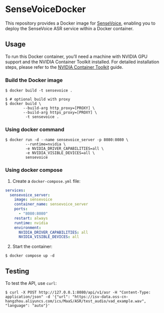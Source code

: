 # SenseVoiceDocker

This repository provides a Docker image for [SenseVoice](https://github.com/FunAudioLLM/SenseVoice), enabling you to deploy the SenseVoice ASR service within a Docker container.

## Usage

To run this Docker container, you’ll need a machine with NVIDIA GPU support and the NVIDIA Container Toolkit installed. For detailed installation steps, please refer to the [NVIDIA Container Toolkit](https://notes.xiaowu.ai/%E5%BC%80%E5%8F%91%E7%AC%94%E8%AE%B0/AI/NVIDIA#%E5%AE%89%E8%A3%85+NVIDIA+Container+Toolkit) guide.

### Build the Docker image

```shell
$ docker build -t sensevoice .

$ # optional build with proxy
$ docker build \
        --build-arg http_proxy=[PROXY] \
        --build-arg https_proxy=[PROXY] \
         -t sensevoice .
```

### Using docker command

```shell
$ docker run -d --name sensevoice_server -p 8080:8080 \
         --runtime=nvidia \
         -e NVIDIA_DRIVER_CAPABILITIES=all \
         -e NVIDIA_VISIBLE_DEVICES=all \
         sensevoice
```

### Using docker compose

1. Create a `docker-compose.yml` file:
```yaml
services:
  sensevoice_server:
    image: sensevoice
    container_name: sensevoice_server
    ports:
      - "8080:8080"
    restart: always
    runtime: nvidia
    environment:
      NVIDIA_DRIVER_CAPABILITIES: all
      NVIDIA_VISIBLE_DEVICES: all
```
2. Start the container:
```shell
$ docker compose up -d
```

## Testing

To test the API, use `curl`:

```shell
$ curl -X POST http://127.0.0.1:8080/api/v1/asr -H "Content-Type: application/json" -d '{"url": "https://isv-data.oss-cn-hangzhou.aliyuncs.com/ics/MaaS/ASR/test_audio/vad_example.wav", "language": "auto"}'
```